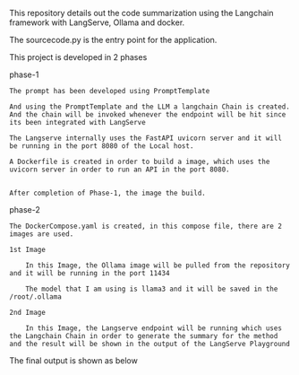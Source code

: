 This repository details out the code summarization using the Langchain framework with LangServe, Ollama and docker.

The sourcecode.py is the entry point for the application.

This project is developed in 2 phases

phase-1

	
	The prompt has been developed using PromptTemplate
	
	And using the PromptTemplate and the LLM a langchain Chain is created. And the chain will be invoked whenever the endpoint will be hit since its been integrated with LangServe
	
	The Langserve internally uses the FastAPI uvicorn server and it will be running in the port 8080 of the Local host.
	
	A Dockerfile is created in order to build a image, which uses the uvicorn server in order to run an API in the port 8080.
	
	
	After completion of Phase-1, the image the build.
	
phase-2

	
	The DockerCompose.yaml is created, in this compose file, there are 2 images are used.
	
	1st Image
		
		In this Image, the Ollama image will be pulled from the repository and it will be running in the port 11434
		
		The model that I am using is llama3 and it will be saved in the /root/.ollama
		
	2nd Image
	
		In this Image, the Langserve endpoint will be running which uses the Langchain Chain in order to generate the summary for the method and the result will be shown in the output of the LangServe Playground
		

The final output is shown as below

		